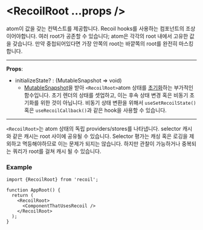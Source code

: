 # <RecoilRoot ...props />

atom이 값을 갖는 컨텍스트를 제공합니다. Recoil hooks를 사용하는 컴포넌트의 조상이어야합니다. 여러 root가 공존할 수 있습니다; atom은 각각의 root 내에서 고유한 값을 갖습니다. 만약 중첩되어있다면 가장 안쪽의 root는 바깥쪽의 root를 완전히 마스킹합니다.

---

**Props**:

- initializeState? : (MutableSnapshot => void)
  - [MutableSnapshot](https://recoiljs.org/docs/api-reference/core/Snapshot#transforming-snapshots)을 받아 `<RecoilRoot>`atom 상태를 [초기화](https://recoiljs.org/docs/api-reference/core/Snapshot#state-initialization)하는 부가적인 함수입니다. 초기 렌더의 상태를 셋업하고, 이는 후속 상태 변경 혹은 비동기 초기화를 위한 것이 아닙니다. 비동기 상태 변환을 위해서 `useSetRecoilState()` 혹은 `useRecoilCallback()`과 같은 hook을 사용할 수 있습니다.

---

`<RecoilRoot>`는 atom 상태의 독립 providers/stores를 나타냅니다. selector 캐시와 같은 캐시는 root 사이에 공유될 수 있습니다. Selector 평가는 캐싱 혹은 로깅을 제외하고 멱등해야하므로 이는 문제가 되지는 않습니다. 하지만 관찰이 가능하거나 중복되는 쿼리가 root를 걸쳐 캐시 될 수 있습니다.

### Example

```react
import {RecoilRoot} from 'recoil';

function AppRoot() {
  return (
    <RecoilRoot>
      <ComponentThatUsesRecoil />
    </RecoilRoot>
  );
}
```

